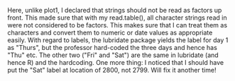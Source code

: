 Here, unlike plot1, I declared that strings should not be read as factors up front.
This made sure that with my read.table(), all character strings read in were not
considered to be factors. This makes sure that I can treat them as characters and
convert them to numeric or date values as appropriate easily.
With regard to labels, the lubridate package yields the label for day 1 as
"Thurs", but the professor hard-coded the three days and hence has "Thu" etc.
The other two ("Fri" and "Sat") are the same in lubridate (and hence R) and the
hardcoding. One more thing: I noticed that I should have put the "Sat" label at
location of 2800, not 2799. Will fix it another time!
